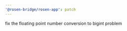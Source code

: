 ```yaml
---
'@rosen-bridge/rosen-app': patch
---
```


fix the floating point number conversion to bigint problem
